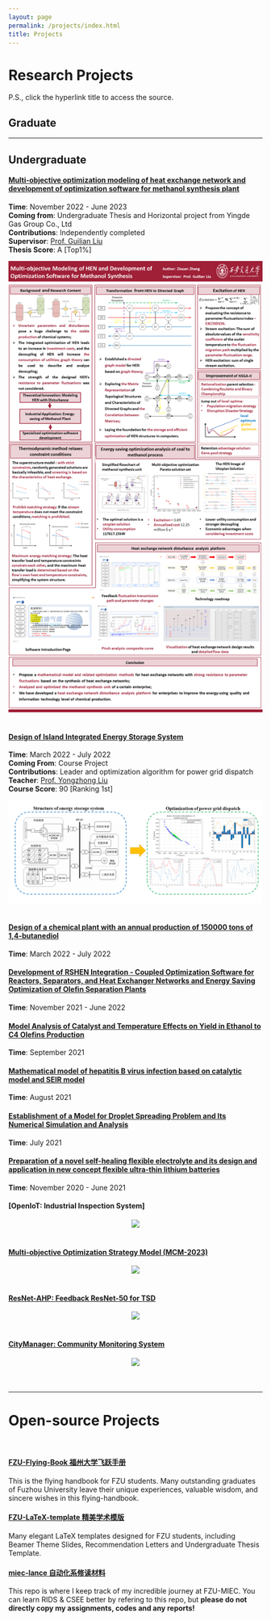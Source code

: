```yaml
---
layout: page
permalink: /projects/index.html
title: Projects
---
```


# Research Projects

P.S., click the hyperlink title to access the source.<br>
## Graduate


---
## Undergraduate
#### [Multi-objective optimization modeling of heat exchange network and development of optimization software for methanol synthesis plant](https://zixuanchang.github.io/project/HEN/zzx-s_project.zip)
**Time**: November 2022 - June 2023\
**Coming from**: Undergraduate Thesis and Horizontal project from Yingde Gas Group Co., Ltd\
**Contributions**: Independently completed  
**Supervisor**: [Prof. Guilian Liu](https://gr.xjtu.edu.cn/en/web/guilianliui/home)  
**Thesis Score**: A [Top1%]
<center>
<img src="/project/HEN/post.PNG">

</center>
<br>

#### [Design of Island Integrated Energy Storage System](https://zixuanchang.github.io/project/island/course_project.pdf)
**Time**: March 2022 - July 2022  
**Coming From**: Course Project  
**Contributions**: Leader and optimization algorithm for power grid dispatch  
**Teacher**: [Prof. Yongzhong Liu](https://gr.xjtu.edu.cn/en/web/yzliu)  
**Course Score**: 90 [Ranking 1st]
<center>
<img src="/project/island/post.PNG">
</center>
<br>

#### [Design of a chemical plant with an annual production of 150000 tons of 1,4-butanediol](0)
**Time**: March 2022 - July 2022
#### [Development of RSHEN Integration - Coupled Optimization Software for Reactors, Separators, and Heat Exchanger Networks and Energy Saving Optimization of Olefin Separation Plants](0)
**Time**: November 2021 - June 2022
#### [Model Analysis of Catalyst and Temperature Effects on Yield in Ethanol to C4 Olefins Production](0)
**Time**: September 2021
#### [Mathematical model of hepatitis B virus infection based on catalytic model and SEIR model](0)
**Time**: August  2021
#### [Establishment of a Model for Droplet Spreading Problem and Its Numerical Simulation and Analysis](0)
**Time**: July 2021
#### [Preparation of a novel self-healing flexible electrolyte and its design and application in new concept flexible ultra-thin lithium batteries](0)
**Time**: November 2020 - June 2021



#### [OpenIoT: Industrial Inspection System]

<center>
<img src="/images/openiot-system.png">
</center>

<br>

#### [Multi-objective Optimization Strategy Model (MCM-2023)](https://caihanlin.com/mypaper/modeling/202302COMAP.pdf)

<center>
<img src="/images/MCM-figure3.jpg">
</center>
<br>

#### [ResNet-AHP: Feedback ResNet-50 for TSD](https://caihanlin.com/mypaper/202302ICAROB.pdf)

<center>
<img src="/images/resnet-ahp.png">
</center>

<br>

#### [CityManager: Community Monitoring System](https://caihanlin.com/mypaper/202208cenim.pdf )

<center>
<img src="/images/iot-manager.png">
</center>
<br>

<br>

---

# Open-source Projects

<br>

#### [FZU-Flying-Book 福州大学飞跃手册](https://fzu-fly.online/)

This is the flying handbook for FZU students. Many outstanding graduates of Fuzhou University leave their unique experiences, valuable wisdom, and sincere wishes in this flying-handbook.

#### [FZU-LaTeX-template 精美学术模版](https://github.com/GuangLun2000/FZU-latex-template)

Many elegant LaTeX templates designed for FZU students, including Beamer Theme Slides, Recommendation Letters and Undergraduate Thesis Template.

#### [miec-lance 自动化系修读材料](https://github.com/GuangLun2000/miec-lance )

This repo is where I keep track of my incredible journey at FZU-MIEC. You can learn RIDS & CSEE better by refering to this repo, but **please do not directly copy my assignments, codes and any reports!**
